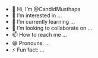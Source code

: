 - 👋 Hi, I’m @CandidMusthapa
- 👀 I’m interested in ...
- 🌱 I’m currently learning ...
- 💞️ I’m looking to collaborate on ...
- 📫 How to reach me ...
- 😄 Pronouns: ...
- ⚡ Fun fact: ...

<!---
CandidMusthapa/CandidMusthapa is a ✨ special ✨ repository because its `README.md` (this file) appears on your GitHub profile.
You can click the Preview link to take a look at your changes.
--->
